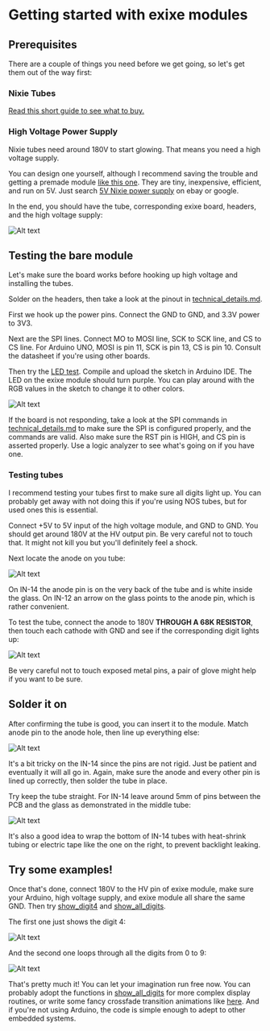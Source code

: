 # Getting started with exixe modules

## Prerequisites

There are a couple of things you need before we get going, so let's get them out of the way first:

### Nixie Tubes

[Read this short guide to see what to buy.](buying_nixie_tubes.md)

### High Voltage Power Supply

Nixie tubes need around 180V to start glowing. That means you need a high voltage supply.

You can design one yourself, although I recommend saving the trouble and getting a premade module [like this one](https://www.ebay.com/itm/DC-5V-12V-to-180V-DC-High-Voltage-NIXIE-Power-Supply-Module-PSU-NIXIE-TUBE-ERA-/322511957768?hash=item4b1735ef08:g:ftQAAOSwYTVZmjZb). They are tiny, inexpensive, efficient, and run on 5V. Just search [5V Nixie power supply](https://www.ebay.com/sch/i.html?_from=R40&_nkw=5V+Nixie+power+supply) on ebay or google. 

In the end, you should have the tube, corresponding exixe board, headers, and the high voltage supply:

![Alt text](resources/all.jpg)

## Testing the bare module

Let's make sure the board works before hooking up high voltage and installing the tubes.

Solder on the headers, then take a look at the pinout in [technical_details.md](/technical_details.md).

First we hook up the power pins. Connect the GND to GND, and 3.3V power to 3V3. 

Next are the SPI lines. Connect MO to MOSI line, SCK to SCK line, and CS to CS line. For Arduino UNO, MOSI is pin 11, SCK is pin 13, CS is pin 10. Consult the datasheet if you're using other boards.

Then try the [LED test](/arduino_examples/0_LED_test). Compile and upload the sketch in Arduino IDE. The LED on the exixe module should turn purple. You can play around with the RGB values in the sketch to change it to other colors.

![Alt text](resources/example0.jpg)

If the board is not responding, take a look at the SPI commands in [technical_details.md](/technical_details.md) to make sure the SPI is configured properly, and the commands are valid. Also make sure the RST pin is HIGH, and CS pin is asserted properly. Use a logic analyzer to see what's going on if you have one.

### Testing tubes

I recommend testing your tubes first to make sure all digits light up. You can probably get away with not doing this if you're using NOS tubes, but for used ones this is essential.

Connect +5V to 5V input of the high voltage module, and GND to GND. You should get around 180V at the HV output pin. Be very careful not to touch that. It might not kill you but you'll definitely feel a shock.

Next locate the anode on you tube:

![Alt text](resources/anode.jpg)

On IN-14 the anode pin is on the very back of the tube and is white inside the glass. On IN-12 an arrow on the glass points to the anode pin, which is rather convenient.

To test the tube, connect the anode to 180V **THROUGH A 68K RESISTOR**, then touch each cathode with GND and see if the corresponding digit lights up:

![Alt text](resources/test_sch.png)

Be very careful not to touch exposed metal pins, a pair of glove might help if you want to be sure.

## Solder it on

After confirming the tube is good, you can insert it to the module. Match anode pin to the anode hole, then line up everything else:

![Alt text](resources/anodes.jpg)

It's a bit tricky on the IN-14 since the pins are not rigid. Just be patient and eventually it will all go in. Again, make sure the anode and every other pin is lined up correctly, then solder the tube in place.

Try keep the tube straight. For IN-14 leave around 5mm of pins between the PCB and the glass as demonstrated in the middle tube:

![Alt text](resources/soldered.jpg)

It's also a good idea to wrap the bottom of IN-14 tubes with heat-shrink tubing or electric tape like the one on the right, to prevent backlight leaking.

## Try some examples!

Once that's done, connect 180V to the HV pin of exixe module, make sure your Arduino, high voltage supply, and exixe module all share the same GND. Then try [show_digit4](/arduino_examples/1_show_digit4) and [show_all_digits](/arduino_examples/2_show_all_digits).

The first one just shows the digit 4:

![Alt text](resources/example1.jpg)

And the second one loops through all the digits from 0 to 9:

![Alt text](resources/example2.gif)

That's pretty much it! You can let your imagination run free now. You can probably adopt the functions in [show_all_digits](/arduino_examples/2_show_all_digits) for more complex display routines, or write some fancy crossfade transition animations like [here](https://www.youtube.com/watch?v=r3d2alzgjKc). And if you're not using Arduino, the code is simple enough to adept to other embedded systems.